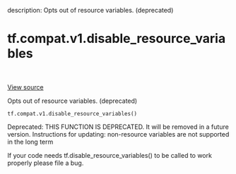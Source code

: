 description: Opts out of resource variables. (deprecated)

<div itemscope itemtype="http://developers.google.com/ReferenceObject">
<meta itemprop="name" content="tf.compat.v1.disable_resource_variables" />
<meta itemprop="path" content="Stable" />
</div>

# tf.compat.v1.disable_resource_variables

<!-- Insert buttons and diff -->

<table class="tfo-notebook-buttons tfo-api nocontent" align="left">

</table>

<a target="_blank" class="external" href="/code/stable/tensorflow/python/ops/variable_scope.py">View source</a>



Opts out of resource variables. (deprecated)


<pre class="devsite-click-to-copy prettyprint lang-py tfo-signature-link">
<code>tf.compat.v1.disable_resource_variables()
</code></pre>



<!-- Placeholder for "Used in" -->

Deprecated: THIS FUNCTION IS DEPRECATED. It will be removed in a future version.
Instructions for updating:
non-resource variables are not supported in the long term

If your code needs tf.disable_resource_variables() to be called to work
properly please file a bug.
